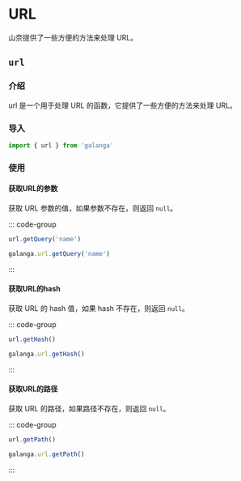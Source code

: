 # URL

山奈提供了一些方便的方法来处理 URL。

## `url`
### 介绍

url 是一个用于处理 URL 的函数，它提供了一些方便的方法来处理 URL。

### 导入

```js
import { url } from 'galanga'
```

### 使用

#### 获取URL的参数

获取 URL 参数的值，如果参数不存在，则返回 `null`。

::: code-group

```js [NPM]
url.getQuery('name')
```

```js [HTML]
galanga.url.getQuery('name')
```

:::

#### 获取URL的hash

获取 URL 的 hash 值，如果 hash 不存在，则返回 `null`。

::: code-group

```js [NPM]
url.getHash()
```

```js [HTML]
galanga.url.getHash()
```

:::

#### 获取URL的路径

获取 URL 的路径，如果路径不存在，则返回 `null`。

::: code-group

```js [NPM]
url.getPath()
```

```js [HTML]
galanga.url.getPath()
```

:::